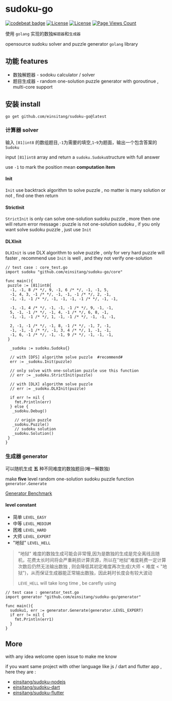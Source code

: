 # sudoku-go 
[![codebeat badge](https://codebeat.co/badges/9beecf62-49dd-4eb5-9566-20cbf5c40143)](https://codebeat.co/projects/github-com-einsitang-sudoku-go-master) [![License](https://img.shields.io/badge/License-Anti%20996-blue.svg)](https://github.com/996icu/996.ICU/blob/master/LICENSE) [![License](https://img.shields.io/badge/License-Apache%202.0-blue.svg)](https://opensource.org/licenses/Apache-2.0) [![Page Views Count](https://badges.toozhao.com/badges/01FT3Z973THHC20KF0D6MDQGWE/blue.svg)](https://badges.toozhao.com/stats/01FT3Z973THHC20KF0D6MDQGWE "Get your own page views count badge on badges.toozhao.com")

使用 `golang` 实现的数独`解题器`和`生成器`

opensource sudoku solver and puzzle generator `golang` library

## 功能 features
- 数独解题器 - sodoku calculator  / solver
- 题目生成器 - random one-solution puzzle generator with goroutinue , multi-core support

## 安装 install

`go get github.com/einsitang/sudoku-go@latest`

### 计算器 solver

输入 `[81]int8` 的数组题目,`-1`为需要的填空,`1`-`9`为题面，输出一个包含答案的 `Sudoku`

input `[81]int8` array and return a `sudoku.Sudoku`structure with full answer

use `-1` to mark the position mean **computation item**

#### Init

`Init` use backtrack algorithm to solve puzzle , no matter is many solution or not , find one then return

#### StrictInit

`StrictInit` is only can solve one-solution sudoku puzzle , more then one will return error message : puzzle is not one-solution sudoku , if you only want solve sudoku puzzle , just use `Init`

#### DLXInit

`DLXInit` is use DLX algorithm to solve puzzle , only for very hard puzzle will faster , recommend use `Init` is well , and they not verify one-solution

```golang
// test case : core_test.go
import sudoku "github.com/einsitang/sudoku-go/core"

func main(){
 puzzle := [81]int8{
  -1, -1, 8 /* */, 9, -1, 6 /* */, -1, -1, 5,
  -1, 4, 3, -1 /* */, -1, -1, -1 /* */, 2, -1,
  -1, -1, -1 /* */, -1, -1, -1, -1 /* */, -1, -1,

  -1, -1, 4 /* */, -1, -1, -1 /* */, 9, -1, -1,
  5, -1, -1 /* */, -1, 4, -1 /* */, 6, 8, -1,
  -1, -1, -1 /* */, 1, -1, -1 /* */, -1, -1, -1,

  2, -1, -1 /* */, -1, 8, -1 /* */, -1, 7, -1,
  -1, -1, -1 /* */, -1, 3, 4 /* */, 1, -1, -1,
  -1, 6, -1 /* */, -1, -1, 9 /* */, -1, -1, -1,
 }

  _sudoku := sudoku.Sudoku{}

  // with [DFS] algorithm solve puzzle  #recommend#
  err := _sudoku.Init(puzzle)

  // only solve with one-solution puzzle use this function
  // err := _sudoku.StrictInit(puzzle)

  // with [DLX] algorithm solve puzzle 
  // err := _sudoku.DLXInit(puzzle)
  
  if err != nil {
    fmt.Println(err)
  } else {
   _sudoku.Debug()
    
    // origin puzzle
   _sudoku.Puzzle() 
    // sudoku solution
   _sudoku.Solution()
 }
}
```

### 生成器 generator

可以随机生成 **五** 种不同难度的数独题目(唯一解数独)

make **five** level random one-solution sudoku puzzle function `generator.Generate` 

[Generator Benchmark](./generator_benchmark.md)

#### level constant

- 简单 `LEVEL_EASY`
- 中等 `LEVEL_MEDIUM`
- 困难 `LEVEL_HARD`
- 大师 `LEVEL_EXPERT`
- "地狱" `LEVEL_HELL`

> "地狱" 难度的数独生成可能会非常慢,因为是数独的生成是完全离线且随机，花费太长时间将会严重耗损计算资源，所以在"地狱"难度耗费一定计算次数后仍然无法输出数独 , 则会降低其初定难度再次生成(大师 < 难度 < "地狱")，从而保证生成器能正常输出数独，因此耗时长度会有较大波动
> 
> `LEVE_HELL` will take long time , be carefly using
> 

```golang
// test case : generator_test.go
import generator "github.com/einsitang/sudoku-go/generator"

func main(){
  sudoku1, err := generator.Generate(generator.LEVEL_EXPERT)
  if err != nil {
    fmt.Println(err1)
  }
}
```

## More

with any idea welcome open issue to make me know

if you want same project with other language like js / dart and flutter app , here they are :
- [einsitang/sudoku-nodejs](https://github.com/einsitang/sudoku-nodejs)
- [einsitang/sudoku-dart](https://github.com/einsitang/sudoku-dart)
- [einsitang/sudoku-flutter](https://github.com/einsitang/sudoku-flutter)
